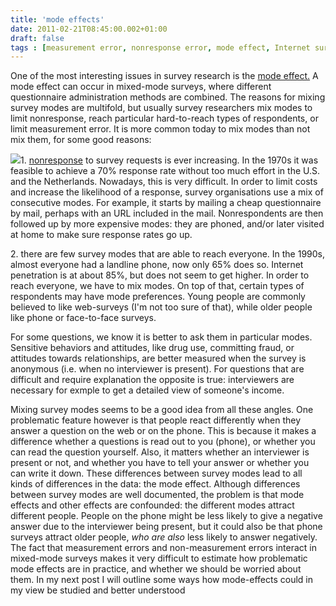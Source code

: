 ```yaml
---
title: 'mode effects'
date: 2011-02-21T08:45:00.002+01:00
draft: false
tags : [measurement error, nonresponse error, mode effect, Internet survey]
---
```


One of the most interesting issues in survey research is the [mode effect.](https://surveynet.ac.uk/sqb/datacollection/modeeffectsfactsheet.pdf) A mode effect can occur in mixed-mode surveys, where different questionnaire administration methods are combined. The reasons for mixing survey modes are multifold, but usually survey researchers mix modes to limit nonresponse, reach particular hard-to-reach types of respondents, or limit measurement error. It is more common today to mix modes than not mix them, for some good reasons:  
  
[![](https://2.bp.blogspot.com/-OsbiAwgPOvk/TWIgDq7PwcI/AAAAAAAACWU/Js7p19GjudQ/s320/world2010pr.png)](http://2.bp.blogspot.com/-OsbiAwgPOvk/TWIgDq7PwcI/AAAAAAAACWU/Js7p19GjudQ/s1600/world2010pr.png)1. [nonresponse](https://poq.oxfordjournals.org/content/70/5/637.full) to survey requests is ever increasing. In the 1970s it was feasible to achieve a 70% response rate without too much effort in the U.S. and the Netherlands. Nowadays, this is very difficult. In order to limit costs and increase the likelihood of a response, survey organisations use a mix of consecutive modes. For example, it starts by mailing a cheap questionnaire by mail, perhaps with an URL included in the mail. Nonrespondents are then followed up by more expensive modes: they are phoned, and/or later visited at home to make sure response rates go up.  
  
2\. there are few survey modes that are able to reach everyone. In the 1990s, almost everyone had a landline phone, now only 65% does so. Internet penetration is at about 85%, but does not seem to get higher. In order to reach everyone, we have to mix modes. On top of that, certain types of respondents may have mode preferences. Young people are commonly believed to like web-surveys (I'm not too sure of that), while older people like phone or face-to-face surveys.  

For some questions, we know it is better to ask them in particular modes. Sensitive behaviors and attitudes, like drug use, committing fraud, or attitudes towards relationships, are better measured when the survey is anonymous (i.e. when no interviewer is present). For questions that are difficult and require explanation the opposite is true: interviewers are necessary for exmple to get a detailed view of someone's income.  
  
Mixing survey modes seems to be a good idea from all these angles. One problematic feature however is that people react differently when they answer a question on the web or on the phone. This is because it makes a difference whether a questions is read out to you (phone), or whether you can read the question yourself. Also, it matters whether an interviewer is present or not, and whether you have to tell your answer or whether you can write it down. These differences between survey modes lead to all kinds of differences in the data: the mode effect. Although differences between survey modes are well documented, the problem is that mode effects and other effects are confounded: the different modes attract different people. People on the phone might be less likely to give a negative answer due to the interviewer being present, but it could also be that phone surveys attract older people, _who are also_ less likely to answer negatively. The fact that measurement errors and non-measurement errors interact in mixed-mode surveys makes it very difficult to estimate how problematic mode effects are in practice, and whether we should be worried about them. In my next post I will outline some ways how mode-effects could in my view be studied and better understood